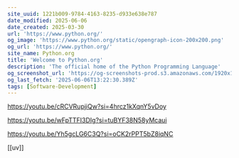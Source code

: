 ```yaml
---
site_uuid: 1221b009-9784-4163-8235-d933e638e787
date_modified: 2025-06-06
date_created: 2025-03-30
url: 'https://www.python.org/'
og_image: 'https://www.python.org/static/opengraph-icon-200x200.png'
og_url: 'https://www.python.org/'
site_name: Python.org
title: 'Welcome to Python.org'
description: 'The official home of the Python Programming Language'
og_screenshot_url: 'https://og-screenshots-prod.s3.amazonaws.com/1920x1080/80/false/3a612d3b0026605c96abe95b17102fd7ec515303f91661745ecd97a722bed17a.jpeg'
og_last_fetch: '2025-06-06T13:22:30.389Z'
tags: [Software-Development]
---
```


https://youtu.be/cRCVRupjiQw?si=4hrcz1kXqnY5vDoy

https://youtu.be/wFpTTFI3DIg?si=tuBYF38N58yMcaui

https://youtu.be/Yh5gcLG6C3Q?si=oCK2rPPT5bZ8iqNC

[[uv]]

